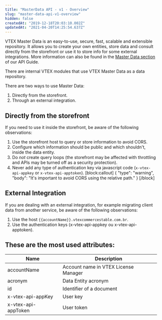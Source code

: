 ```yaml
---
title: "MasterData API - v1 - Overview"
slug: "master-data-api-v1-overview"
hidden: false
createdAt: "2019-12-18T20:03:10.002Z"
updatedAt: "2021-04-20T14:25:54.637Z"
---
```

VTEX Master Data is an easy-to-use, secure, fast, scalable and extensible repository. It allows you to create your own entities, store data and consult directly from the storefront or use it to store info for some external integrations. More information can also be found in the [Master Data section](/docs/guides/master-data-introduction) of our API Guide.

There are internal VTEX modules that use VTEX Master Data as a data repository.

There are two ways to use Master Data:
1. Directly from the storefront.
2. Through an external integration.

## Directly from the storefront
If you need to use it inside the storefront, be aware of the following observations:
1. Use the storefront host to query or store information to avoid CORS.
2. Configure which information should be public and which shouldn't, inside the data entity.
3. Do *not* create query loops (the storefront may be affected with throttling and APIs may be turned off as a security protection).
4. Never add any type of authentication key via javascript code (`x-vtex-api-appkey` or `x-vtex-api-apptoken`).
[block:callout]
{
  "type": "warning",
  "body": "It's important to avoid CORS using the relative path."
}
[/block]
## External Integration
If you are dealing with an external integration, for example migrating client data from another service, be aware of the following observations:
1. Use the host `{{accountName}}.vtexcommercestable.com.br`.
2. Use the authentication keys (x-vtex-api-appkey ou x-vtex-api-apptoken).

## These are the most used attributes:
| Name | Description |
| -------- | -------- |
| accountName | Account name in VTEX License Manager |
| acronym | Data Entity acronym |
| id | Identifier of a document |
| x-vtex-api-appKey | User key |
| x-vtex-api-appToken | User token |